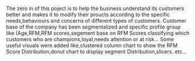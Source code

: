 The zero in of this poject is to help the business understand its customers better and makes it to modify their proucts according to the specific needs,behaviours and concerns of different types of customers.
Customer base of the company has been segmentalized and specific profile group like (Age,RFM,RFM scores,segement base on RFM Scores classifying which customers who are champions,loyal,needs attention or at risk... 
Some useful visuals were added like,clustered column chart to show the RFM Score Distribution,donut chart to display segment Distribution,slicers..etc...
